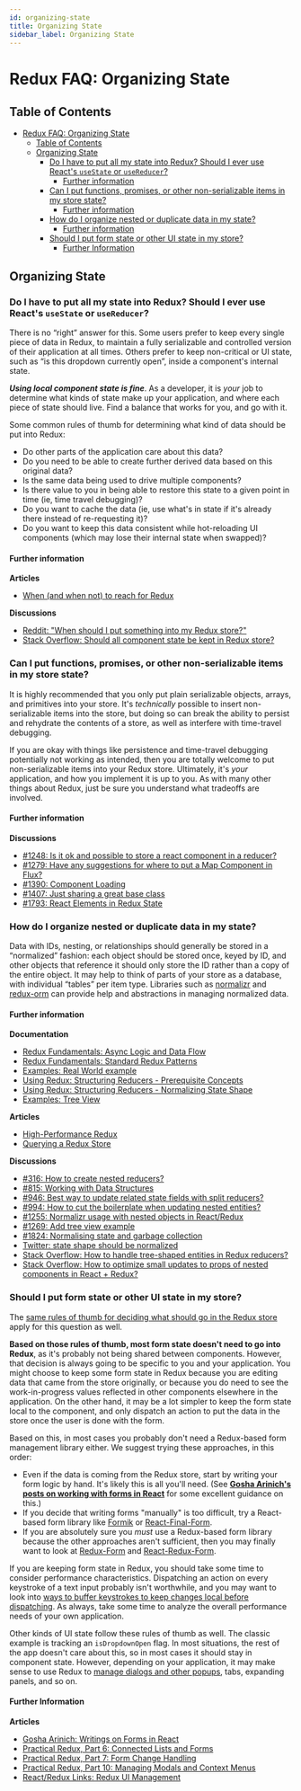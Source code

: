 ```yaml
---
id: organizing-state
title: Organizing State
sidebar_label: Organizing State
---
```


# Redux FAQ: Organizing State

## Table of Contents

- [Redux FAQ: Organizing State](#redux-faq-organizing-state)
  - [Table of Contents](#table-of-contents)
  - [Organizing State](#organizing-state)
    - [Do I have to put all my state into Redux? Should I ever use React's `useState` or `useReducer`?](#do-i-have-to-put-all-my-state-into-redux-should-i-ever-use-reacts-usestate-or-usereducer)
      - [Further information](#further-information)
    - [Can I put functions, promises, or other non-serializable items in my store state?](#can-i-put-functions-promises-or-other-non-serializable-items-in-my-store-state)
      - [Further information](#further-information-1)
    - [How do I organize nested or duplicate data in my state?](#how-do-i-organize-nested-or-duplicate-data-in-my-state)
      - [Further information](#further-information-2)
    - [Should I put form state or other UI state in my store?](#should-i-put-form-state-or-other-ui-state-in-my-store)
      - [Further Information](#further-information-3)

## Organizing State

### Do I have to put all my state into Redux? Should I ever use React's `useState` or `useReducer`?

There is no “right” answer for this. Some users prefer to keep every single piece of data in Redux, to maintain a fully serializable and controlled version of their application at all times. Others prefer to keep non-critical or UI state, such as “is this dropdown currently open”, inside a component's internal state.

**_Using local component state is fine_**. As a developer, it is _your_ job to determine what kinds of state make up your application, and where each piece of state should live. Find a balance that works for you, and go with it.

Some common rules of thumb for determining what kind of data should be put into Redux:

- Do other parts of the application care about this data?
- Do you need to be able to create further derived data based on this original data?
- Is the same data being used to drive multiple components?
- Is there value to you in being able to restore this state to a given point in time (ie, time travel debugging)?
- Do you want to cache the data (ie, use what's in state if it's already there instead of re-requesting it)?
- Do you want to keep this data consistent while hot-reloading UI components (which may lose their internal state when swapped)?

#### Further information

**Articles**

- [When (and when not) to reach for Redux](https://changelog.com/posts/when-and-when-not-to-reach-for-redux)

**Discussions**

- [Reddit: "When should I put something into my Redux store?"](https://www.reddit.com/r/reactjs/comments/4w04to/when_using_redux_should_all_asynchronous_actions/d63u4o8)
- [Stack Overflow: Should all component state be kept in Redux store?](https://stackoverflow.com/questions/35328056/react-redux-should-all-component-states-be-kept-in-redux-store)

### Can I put functions, promises, or other non-serializable items in my store state?

It is highly recommended that you only put plain serializable objects, arrays, and primitives into your store. It's _technically_ possible to insert non-serializable items into the store, but doing so can break the ability to persist and rehydrate the contents of a store, as well as interfere with time-travel debugging.

If you are okay with things like persistence and time-travel debugging potentially not working as intended, then you are totally welcome to put non-serializable items into your Redux store. Ultimately, it's _your_ application, and how you implement it is up to you. As with many other things about Redux, just be sure you understand what tradeoffs are involved.

#### Further information

**Discussions**

- [#1248: Is it ok and possible to store a react component in a reducer?](https://github.com/reduxjs/redux/issues/1248)
- [#1279: Have any suggestions for where to put a Map Component in Flux?](https://github.com/reduxjs/redux/issues/1279)
- [#1390: Component Loading](https://github.com/reduxjs/redux/issues/1390)
- [#1407: Just sharing a great base class](https://github.com/reduxjs/redux/issues/1407)
- [#1793: React Elements in Redux State](https://github.com/reduxjs/redux/issues/1793)

### How do I organize nested or duplicate data in my state?

Data with IDs, nesting, or relationships should generally be stored in a “normalized” fashion: each object should be stored once, keyed by ID, and other objects that reference it should only store the ID rather than a copy of the entire object. It may help to think of parts of your store as a database, with individual “tables” per item type. Libraries such as [normalizr](https://github.com/paularmstrong/normalizr) and [redux-orm](https://github.com/tommikaikkonen/redux-orm) can provide help and abstractions in managing normalized data.

#### Further information

**Documentation**

- [Redux Fundamentals: Async Logic and Data Flow](../tutorials/fundamentals/part-6-async-logic.md)
- [Redux Fundamentals: Standard Redux Patterns](../tutorials/fundamentals/part-7-standard-patterns.md)
- [Examples: Real World example](../introduction/Examples.md#real-world)
- [Using Redux: Structuring Reducers - Prerequisite Concepts](../usage/structuring-reducers/PrerequisiteConcepts.md#normalizing-data)
- [Using Redux: Structuring Reducers - Normalizing State Shape](../usage/structuring-reducers/NormalizingStateShape.md)
- [Examples: Tree View](https://github.com/reduxjs/redux/tree/master/examples/tree-view)

**Articles**

- [High-Performance Redux](https://somebody32.github.io/high-performance-redux/)
- [Querying a Redux Store](https://medium.com/@adamrackis/querying-a-redux-store-37db8c7f3b0f)

**Discussions**

- [#316: How to create nested reducers?](https://github.com/reduxjs/redux/issues/316)
- [#815: Working with Data Structures](https://github.com/reduxjs/redux/issues/815)
- [#946: Best way to update related state fields with split reducers?](https://github.com/reduxjs/redux/issues/946)
- [#994: How to cut the boilerplate when updating nested entities?](https://github.com/reduxjs/redux/issues/994)
- [#1255: Normalizr usage with nested objects in React/Redux](https://github.com/reduxjs/redux/issues/1255)
- [#1269: Add tree view example](https://github.com/reduxjs/redux/pull/1269)
- [#1824: Normalising state and garbage collection](https://github.com/reduxjs/redux/issues/1824#issuecomment-228585904)
- [Twitter: state shape should be normalized](https://twitter.com/dan_abramov/status/715507260244496384)
- [Stack Overflow: How to handle tree-shaped entities in Redux reducers?](https://stackoverflow.com/questions/32798193/how-to-handle-tree-shaped-entities-in-redux-reducers)
- [Stack Overflow: How to optimize small updates to props of nested components in React + Redux?](https://stackoverflow.com/questions/37264415/how-to-optimize-small-updates-to-props-of-nested-component-in-react-redux)

### Should I put form state or other UI state in my store?

The [same rules of thumb for deciding what should go in the Redux store](#do-i-have-to-put-all-my-state-into-redux-should-i-ever-use-reacts-usestate-or-usereducer) apply for this question as well.

**Based on those rules of thumb, most form state doesn't need to go into Redux**, as it's probably not being shared between components. However, that decision is always going to be specific to you and your application. You might choose to keep some form state in Redux because you are editing data that came from the store originally, or because you do need to see the work-in-progress values reflected in other components elsewhere in the application. On the other hand, it may be a lot simpler to keep the form state local to the component, and only dispatch an action to put the data in the store once the user is done with the form.

Based on this, in most cases you probably don't need a Redux-based form management library either. We suggest trying these approaches, in this order:

- Even if the data is coming from the Redux store, start by writing your form logic by hand. It's likely this is all you'll need. (See [**Gosha Arinich's posts on working with forms in React**](https://goshakkk.name/on-forms-react/) for some excellent guidance on this.)
- If you decide that writing forms "manually" is too difficult, try a React-based form library like [Formik](https://github.com/jaredpalmer/formik) or [React-Final-Form](https://github.com/final-form/react-final-form).
- If you are absolutely sure you _must_ use a Redux-based form library because the other approaches aren't sufficient, then you may finally want to look at [Redux-Form](https://github.com/erikras/redux-form) and [React-Redux-Form](https://github.com/davidkpiano/react-redux-form).

If you are keeping form state in Redux, you should take some time to consider performance characteristics. Dispatching an action on every keystroke of a text input probably isn't worthwhile, and you may want to look into [ways to buffer keystrokes to keep changes local before dispatching](https://blog.isquaredsoftware.com/2017/01/practical-redux-part-7-forms-editing-reducers/). As always, take some time to analyze the overall performance needs of your own application.

Other kinds of UI state follow these rules of thumb as well. The classic example is tracking an `isDropdownOpen` flag. In most situations, the rest of the app doesn't care about this, so in most cases it should stay in component state. However, depending on your application, it may make sense to use Redux to [manage dialogs and other popups](https://blog.isquaredsoftware.com/2017/07/practical-redux-part-10-managing-modals/), tabs, expanding panels, and so on.

#### Further Information

**Articles**

- [Gosha Arinich: Writings on Forms in React](https://goshakkk.name/on-forms-react/)
- [Practical Redux, Part 6: Connected Lists and Forms](https://blog.isquaredsoftware.com/2017/01/practical-redux-part-6-connected-lists-forms-and-performance/)
- [Practical Redux, Part 7: Form Change Handling](https://blog.isquaredsoftware.com/2017/01/practical-redux-part-7-forms-editing-reducers/)
- [Practical Redux, Part 10: Managing Modals and Context Menus](https://blog.isquaredsoftware.com/2017/07/practical-redux-part-10-managing-modals/)
- [React/Redux Links: Redux UI Management](https://github.com/markerikson/react-redux-links/blob/master/redux-ui-management.md)
